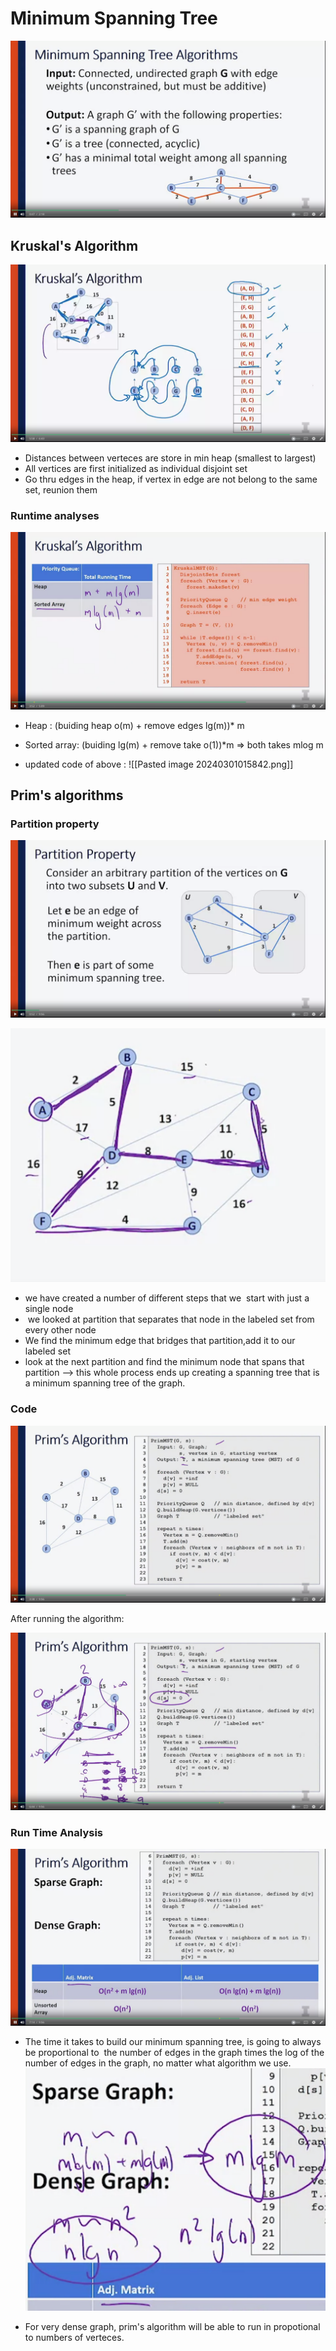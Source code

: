 # Minimum Spanning Tree 

![](../img/20240228042747.png)

## Kruskal's Algorithm 

![](../img/20240228043711.png)

- Distances between verteces are store in min heap (smallest to largest)
- All vertices are first initialized as individual disjoint set 
- Go thru edges in the heap, if vertex in edge are not belong to the same set, reunion them

### Runtime analyses 

![](../img/20240228052045.png)
- Heap : (buiding heap o(m) + remove edges lg(m))* m
- Sorted array: (buiding lg(m) + remove take o(1))*m
=>  both takes mlog m


- updated code of above : 
![[Pasted image 20240301015842.png]]

## Prim's algorithms


### Partition property

![](../img/20240301020418.png)

![](../img/20240301023430.png)

- we have created a number of different steps that we  start with just a single node
-  we looked at partition that separates that node in the labeled set from every other node
- We find the minimum edge that bridges that partition,add it to our labeled set
- look at the next partition and find the minimum node that spans that partition
--> this whole process ends up creating a spanning tree that is a minimum spanning tree of the graph.

### Code 

![](../img/20240301023831.png)

After running the  algorithm: 

![](../img/20240301025545.png)

### Run Time Analysis 

![](../img/20240301025706.png)

- The time it takes to build our minimum spanning tree, is going to always be proportional to  the number of edges in the graph times the log of the number of edges in the graph, no matter what algorithm we use.
![](../img/20240301032600.png)

- For very dense graph, prim's algorithm will be able to run in propotional to numbers of verteces. 